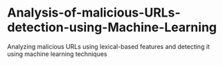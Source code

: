 # Analysis-of-malicious-URLs-detection-using-Machine-Learning
Analyzing malicious URLs using lexical-based features and detecting it using machine learning techniques


